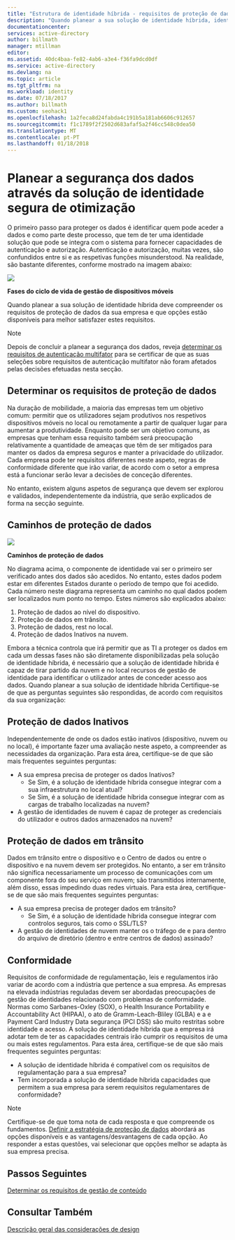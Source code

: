 ```yaml
---
title: "Estrutura de identidade híbrida - requisitos de proteção de dados do Azure | Microsoft Docs"
description: "Quando planear a sua solução de identidade híbrida, identificar os requisitos de proteção de dados para a sua empresa e que opções estão disponíveis para melhor satisfazer estes requisitos."
documentationcenter: 
services: active-directory
author: billmath
manager: mtillman
editor: 
ms.assetid: 40dc4baa-fe82-4ab6-a3e4-f36fa9dcd0df
ms.service: active-directory
ms.devlang: na
ms.topic: article
ms.tgt_pltfrm: na
ms.workload: identity
ms.date: 07/18/2017
ms.author: billmath
ms.custom: seohack1
ms.openlocfilehash: 1a2feca8d24fabda4c191b5a181ab6606c912657
ms.sourcegitcommit: f1c1789f2f2502d683afaf5a2f46cc548c0dea50
ms.translationtype: MT
ms.contentlocale: pt-PT
ms.lasthandoff: 01/18/2018
---
```

# <a name="plan-for-enhancing-data-security-through-strong-identity-solution"></a>Planear a segurança dos dados através da solução de identidade segura de otimização
O primeiro passo para proteger os dados é identificar quem pode aceder a dados e como parte deste processo, que tem de ter uma identidade solução que pode se integra com o sistema para fornecer capacidades de autenticação e autorização. Autenticação e autorização, muitas vezes, são confundidos entre si e as respetivas funções misunderstood. Na realidade, são bastante diferentes, conforme mostrado na imagem abaixo:

![](./media/hybrid-id-design-considerations/mobile-devicemgt-lifecycle.png)

**Fases do ciclo de vida de gestão de dispositivos móveis**

Quando planear a sua solução de identidade híbrida deve compreender os requisitos de proteção de dados da sua empresa e que opções estão disponíveis para melhor satisfazer estes requisitos.

> [!NOTE]
> Depois de concluir a planear a segurança dos dados, reveja [determinar os requisitos de autenticação multifator](active-directory-hybrid-identity-design-considerations-multifactor-auth-requirements.md) para se certificar de que as suas seleções sobre requisitos de autenticação multifator não foram afetados pelas decisões efetuadas nesta secção.
> 
> 

## <a name="determine-data-protection-requirements"></a>Determinar os requisitos de proteção de dados
Na duração de mobilidade, a maioria das empresas tem um objetivo comum: permitir que os utilizadores sejam produtivos nos respetivos dispositivos móveis no local ou remotamente a partir de qualquer lugar para aumentar a produtividade. Enquanto pode ser um objetivo comuns, as empresas que tenham essa requisito também será preocupação relativamente a quantidade de ameaças que têm de ser mitigados para manter os dados da empresa seguros e manter a privacidade do utilizador. Cada empresa pode ter requisitos diferentes neste aspeto, regras de conformidade diferente que irão variar, de acordo com o setor a empresa está a funcionar serão levar a decisões de conceção diferentes. 

No entanto, existem alguns aspetos de segurança que devem ser explorou e validados, independentemente da indústria, que serão explicados de forma na secção seguinte.

## <a name="data-protection-paths"></a>Caminhos de proteção de dados
![](./media/hybrid-id-design-considerations/data-protection-paths.png)

**Caminhos de proteção de dados**

No diagrama acima, o componente de identidade vai ser o primeiro ser verificado antes dos dados são acedidos. No entanto, estes dados podem estar em diferentes Estados durante o período de tempo que foi acedido. Cada número neste diagrama representa um caminho no qual dados podem ser localizados num ponto no tempo. Estes números são explicados abaixo:

1. Proteção de dados ao nível do dispositivo.
2. Proteção de dados em trânsito.
3. Proteção de dados, rest no local.
4. Proteção de dados Inativos na nuvem.

Embora a técnica controla que irá permitir que as TI a proteger os dados em cada um dessas fases não são diretamente disponibilizadas pela solução de identidade híbrida, é necessário que a solução de identidade híbrida é capaz de tirar partido da nuvem e no local recursos de gestão de identidade para identificar o utilizador antes de conceder acesso aos dados. Quando planear a sua solução de identidade híbrida Certifique-se de que as perguntas seguintes são respondidas, de acordo com requisitos da sua organização:

## <a name="data-protection-at-rest"></a>Proteção de dados Inativos
Independentemente de onde os dados estão inativos (dispositivo, nuvem ou no local), é importante fazer uma avaliação neste aspeto, a compreender as necessidades da organização. Para esta área, certifique-se de que são mais frequentes seguintes perguntas:

* A sua empresa precisa de proteger os dados Inativos?
  * Se Sim, é a solução de identidade híbrida consegue integrar com a sua infraestrutura no local atual?
  * Se Sim, é a solução de identidade híbrida consegue integrar com as cargas de trabalho localizadas na nuvem?
* A gestão de identidades de nuvem é capaz de proteger as credenciais do utilizador e outros dados armazenados na nuvem?

## <a name="data-protection-in-transit"></a>Proteção de dados em trânsito
Dados em trânsito entre o dispositivo e o Centro de dados ou entre o dispositivo e na nuvem devem ser protegidos. No entanto, a ser em trânsito não significa necessariamente um processo de comunicações com um componente fora do seu serviço em nuvem; são transmitidos internamente, além disso, essas impedindo duas redes virtuais. Para esta área, certifique-se de que são mais frequentes seguintes perguntas:

* A sua empresa precisa de proteger dados em trânsito?
  * Se Sim, é a solução de identidade híbrida consegue integrar com controlos seguros, tais como o SSL/TLS?
* A gestão de identidades de nuvem manter os o tráfego de e para dentro do arquivo de diretório (dentro e entre centros de dados) assinado?

## <a name="compliance"></a>Conformidade
Requisitos de conformidade de regulamentação, leis e regulamentos irão variar de acordo com a indústria que pertence a sua empresa. As empresas na elevada indústrias reguladas devem ser abordadas preocupações de gestão de identidades relacionado com problemas de conformidade. Normas como Sarbanes-Oxley (SOX), o Health Insurance Portability e Accountability Act (HIPAA), o ato de Gramm-Leach-Bliley (GLBA) e a e Payment Card Industry Data segurança (PCI DSS) são muito restritas sobre identidade e acesso. A solução de identidade híbrida que a empresa irá adotar tem de ter as capacidades centrais irão cumprir os requisitos de uma ou mais estes regulamentos. Para esta área, certifique-se de que são mais frequentes seguintes perguntas:

* A solução de identidade híbrida é compatível com os requisitos de regulamentação para a sua empresa?
* Tem incorporada a solução de identidade híbrida capacidades que permitem a sua empresa para serem requisitos regulamentares de conformidade? 

> [!NOTE]
> Certifique-se de que toma nota de cada resposta e que compreende os fundamentos. [Definir a estratégia de proteção de dados](active-directory-hybrid-identity-design-considerations-data-protection-strategy.md) abordará as opções disponíveis e as vantagens/desvantagens de cada opção.  Ao responder a estas questões, vai selecionar que opções melhor se adapta às sua empresa precisa.
> 
> 

## <a name="next-steps"></a>Passos Seguintes
 [Determinar os requisitos de gestão de conteúdo](active-directory-hybrid-identity-design-considerations-contentmgt-requirements.md)

## <a name="see-also"></a>Consultar Também
[Descrição geral das considerações de design](active-directory-hybrid-identity-design-considerations-overview.md)

